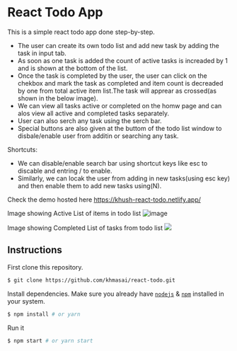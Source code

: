 # React Todo App

This is a simple react todo app done step-by-step.

- The user can create its own todo list and add new task by adding the task in input tab.
- As soon as one task is added the count of active tasks is increaded by 1 and is shown at the bottom of the list.
- Once the task is completed by the user, the user can click on the chekbox and mark the task as completed and item count is decreaded by one from total active item list.The task will apprear as crossed(as shown in the below image).
- We can view all tasks active or completed on the homw page and can alos view all active and completed tasks separately.
- User can also serch any task using the serch bar.
- Special buttons are also given at the buttom of the todo list window to disbale/enable user from additin or searching any task.

Shortcuts:

- We can disable/enable search bar using shortcut keys like esc to discable and entring / to enable.
- Similarly, we can locak the user from adding in new tasks(using esc key) and then enable them to add new tasks using(N).


Check the demo hosted here https://khush-react-todo.netlify.app/

Image showing Active List of items in todo list
![image](https://github.com/khmasai/react-todo/blob/main/Screenshots/Active.png)

Image showing Completed List of tasks from todo list 
![](https://github.com/khmasai/react-todo/blob/main/Screenshots/Completed.png)


## Instructions

First clone this repository.
```bash
$ git clone https://github.com/khmasai/react-todo.git
```

Install dependencies. Make sure you already have [`nodejs`](https://nodejs.org/en/) & [`npm`](https://www.npmjs.com/) installed in your system.
```bash
$ npm install # or yarn
```

Run it
```bash
$ npm start # or yarn start
```
